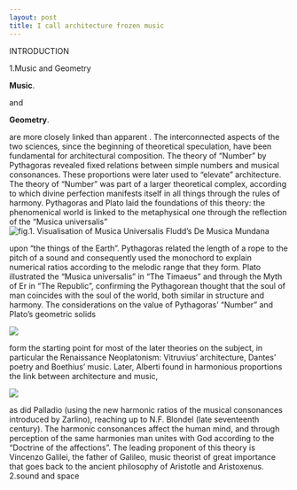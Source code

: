 ```yaml
---
layout: post
title: I call architecture frozen music
---
```


INTRODUCTION

1.Music and Geometry

<p><b>Music</b>.</p> and <p><b>Geometry</b>.</p> are more closely linked than apparent . The interconnected aspects of the two sciences,
since the beginning of theoretical speculation, have been fundamental for architectural composition.
The theory of “Number” by Pythagoras revealed fixed relations between simple numbers and musical consonances.
These proportions were later used to “elevate” architecture. The theory of “Number” was part of a
larger theoretical complex, according to which divine perfection manifests itself in all things through the rules
of harmony. Pythagoras and Plato laid the foundations of this theory: the phenomenical world is linked to
the metaphysical one through the reflection of the “Musica universalis” 

 <img src="https://i1.wp.com/scribalterror.blogs.com/scribal_terror/images/2007/04/20/1cosmicharmony.gif" alt="fig.1. Visualisation of Musica Universalis Fludd’s De Musica Mundana">
 
 upon “the things of the Earth”.
Pythagoras related the length of a rope to the pitch of a sound and consequently used the monochord to explain
numerical ratios according to the melodic range that they form. Plato illustrated the “Musica universalis”
in “The Timaeus” and through the Myth of Er in “The Republic”, confirming the Pythagorean thought that the
soul of man coincides with the soul of the world, both similar in structure and harmony. The considerations on
the value of Pythagoras’ “Number” and Plato’s geometric solids 

 <img src="http://static1.squarespace.com/static/5165dbc4e4b035d7482d7812/t/530d40dde4b097f846416a84/1393377503375/daily-25x.jpg">
 
 form the starting point for most of the later theories on the subject, in particular the Renaissance Neoplatonism: Vitruvius’ architecture, Dantes’ poetry and Boethius’ music. Later, Alberti found in harmonious proportions the link between architecture and music, 
 
 <img src="https://socialsciencesalpajes.files.wordpress.com/2014/04/5-1-alberti-santa-maria-novella.jpg">
 
as did Palladio (using the new harmonic ratios of the musical consonances introduced by Zarlino), reaching up to N.F. Blondel (late seventeenth century).
The harmonic consonances affect the human mind, and through perception of the same harmonies man unites
with God according to the “Doctrine of the affections”. The leading proponent of this theory is Vincenzo Galilei,
the father of GaIileo, music theorist of great importance that goes back to the ancient philosophy of Aristotle
and Aristoxenus.
2.sound and space
